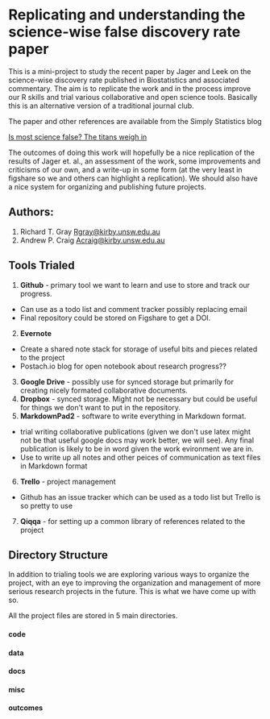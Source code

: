 Replicating and understanding the science-wise false discovery rate paper
=========================================================================

This is a mini-project to study the recent paper by Jager and Leek on the science-wise discovery rate published in Biostatistics and associated commentary. The aim is to replicate the work and in the process improve our R skills and trial various collaborative and open science tools. Basically this is an alternative version of a traditional journal club.

The paper and other references are available from the Simply Statistics blog

[Is most science false? The titans weigh in](http://simplystatistics.org/2013/09/25/is-most-science-false-the-titans-weigh-in/)


The outcomes of doing this work will hopefully be a nice replication of the results of Jager et. al., an assessment of the work, some improvements and criticisms of our own, and a write-up in some form (at the very least in figshare so we and others can highlight a replication). We should also have a nice system for organizing and publishing future projects.

Authors:
--------

1. Richard T. Gray <Rgray@kirby.unsw.edu.au>
2. Andrew P. Craig <Acraig@kirby.unsw.edu.au>

Tools Trialed
-----

1. **Github** - primary tool we want to learn and use to store and track our progress. 
 * Can use as a todo list and comment tracker possibly replacing email
 * Final repository could be stored on Figshare to get a DOI. 
2. **Evernote**
 * Create a shared note stack for storage of useful bits and pieces related to the project
 * Postach.io blog for open notebook about research progress??
3. **Google Drive** - possibly use for synced storage but primarily for creating nicely formated collaborative documents.
4. **Dropbox** - synced storage. Might not be necessary but could be useful for things we don't want to put in the repository.
5. **MarkdownPad2** - software to write everything in Markdown format. 
 * trial writing collaborative publications (given we don't use latex might not be that useful google docs may work better, we will see). Any final publication is likely to be in word given the work evironment we are in. 
 * Use to write up all notes and other peices of communication as text files in Markdown format
6. **Trello** - project management
 * Github has an issue tracker which can be used as a todo list but Trello is so pretty to use
7. **Qiqqa** - for setting up a common library of references related to the project


Directory Structure
-------------------

In addition to trialing tools we are exploring various ways to organize the project, with an eye to improving the organization and management of more serious research projects in the future. This is what we have come up with so.


All the project files are stored in 5 main directories. 

#### code 

#### data

#### docs

#### misc

#### outcomes 





 




